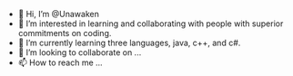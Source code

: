 - 👋 Hi, I’m @Unawaken
- 👀 I’m interested in learning and collaborating with people with superior commitments on coding.
- 🌱 I’m currently learning three languages, java, c++, and c#.
- 💞️ I’m looking to collaborate on ...
- 📫 How to reach me ...

<!---
Unawaken/Unawaken is a ✨ special ✨ repository because its `README.md` (this file) appears on your GitHub profile.
You can click the Preview link to take a look at your changes.
--->
